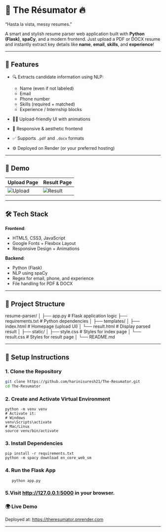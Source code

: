 # 🧠 The Résumator 🔥  
“Hasta la vista, messy resumes.”  

A smart and stylish resume parser web application built with **Python (Flask)**, **spaCy**, and a modern frontend. Just upload a PDF or DOCX resume and instantly extract key details like **name**, **email**, **skills**, and **experience**!

---

## 🚀 Features

- 🔍 Extracts candidate information using NLP:
  - Name (even if not labeled)
  - Email
  - Phone number
  - Skills (required + matched)
  - Experience / Internship blocks

- 🧑‍💻 Upload-friendly UI with animations
- 🎨 Responsive & aesthetic frontend
- ✅ Supports `.pdf` and `.docx` formats
- ⚙️ Deployed on Render (or your preferred hosting)

---

## 📸 Demo

| Upload Page | Result Page |
|-------------|-------------|
| ![Upload](screenshots/upload.png) | ![Result](screenshots/result.png) |

---

## 🛠️ Tech Stack

**Frontend**:  
- HTML5, CSS3, JavaScript  
- Google Fonts + Flexbox Layout  
- Responsive Design + Animations

**Backend**:  
- Python (Flask)  
- NLP using spaCy  
- Regex for email, phone, and experience  
- File handling for PDF & DOCX

---

## 📂 Project Structure
resume-parser/
│
├── app.py # Flask application logic
├── requirements.txt # Python dependencies
│
├── templates/
│ ├── index.html # Homepage (upload UI)
│ └── result.html # Display parsed result
│
├── static/
│ ├── style.css # Styles for index page
│ └── result.css # Styles for result page
│
└── README.md


---

## 🔧 Setup Instructions

### 1. Clone the Repository

```bash
git clone https://github.com/harinisuresh21/The-Resumator.git
cd The-Resumator
```
### 2. Create and Activate Virtual Environment
```
python -m venv venv
# Activate it:
# Windows
venv\Scripts\activate
# Mac/Linux
source venv/bin/activate
```
### 3. Install Dependencies
```
pip install -r requirements.txt
python -m spacy download en_core_web_sm
```

### 4. Run the Flask App
```
   python app.py 
   ```
   
### 5.Visit http://127.0.0.1:5000 in your browser.

### 🌍 Live Demo
Deployed at: https://theresumator.onrender.com

---





